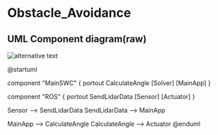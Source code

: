 # Obstacle_Avoidance

## UML Component diagram(raw)

![alternative text](http://www.plantuml.com/plantuml/proxy?cache=no&src=https://github.com/ihor96berizka/Obstacle_Avoidance/tree/ros_compliant#readme)

@startuml


component "MainSWC" {
  portout CalculateAngle
  [Solver]
  [MainApp]
}

component "ROS" {
  portout SendLidarData
  [Sensor]
  [Actuator]
}

Sensor --> SendLidarData
SendLidarData --> MainApp

MainApp --> CalculateAngle
CalculateAngle --> Actuator
@enduml